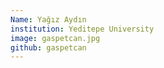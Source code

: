 ```yaml
---
Name: Yağız Aydın
institution: Yeditepe University
image: gaspetcan.jpg 
github: gaspetcan
---
```

